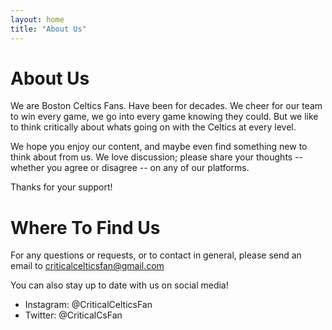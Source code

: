```yaml
---
layout: home
title: "About Us"
---
```


# About Us
We are Boston Celtics Fans. Have been for decades. We cheer for our team to win every game, we go into every game knowing they could. But we like to think critically about whats going on with the Celtics at every level.

We hope you enjoy our content, and maybe even find something new to think about from us. We love discussion; please share your thoughts -- whether you agree or disagree -- on any of our platforms.

Thanks for your support!

# Where To Find Us
For any questions or requests, or to contact in general, please send an email to criticalcelticsfan@gmail.com

You can also stay up to date with us on social media!

- Instagram: @CriticalCelticsFan
- Twitter: @CriticalCsFan
